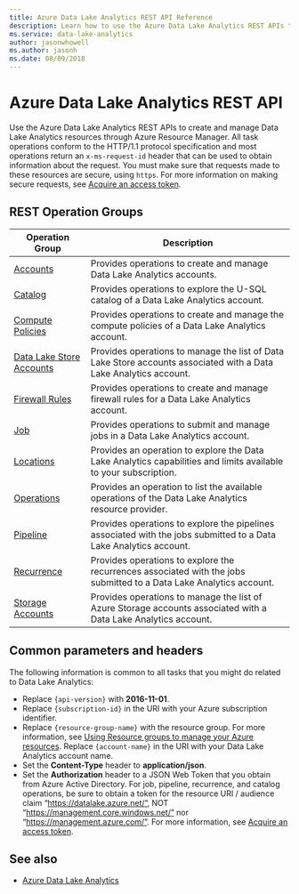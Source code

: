 ```yaml
---
title: Azure Data Lake Analytics REST API Reference
description: Learn how to use the Azure Data Lake Analytics REST APIs to create and manage Data Lake Analytics resources through Azure Resource Manager.
ms.service: data-lake-analytics
author: jasonwhowell
ms.author: jasonh
ms.date: 08/09/2018
---
```


# Azure Data Lake Analytics REST API

Use the Azure Data Lake Analytics REST APIs to create and manage Data Lake Analytics resources through Azure Resource Manager. All task operations conform to the HTTP/1.1 protocol specification and most operations return an `x-ms-request-id` header that can be used to obtain information about the request. You must make sure that requests made to these resources are secure, using `https`. For more information on making secure requests, see [Acquire an access token](/rest/api/azure/#acquire-an-access-token).

## REST Operation Groups

| Operation Group | Description |
|-----------------|-------------|
|[Accounts](xref:management.azure.com.datalakeanalytics.accounts)| Provides operations to create and manage Data Lake Analytics accounts. |
|[Catalog](xref:datalakeanalytics.catalog) | Provides operations to explore the U-SQL catalog of a Data Lake Analytics account. |
|[Compute Policies](xref:management.azure.com.datalakeanalytics.computepolicies) | Provides operations to create and manage the compute policies of a Data Lake Analytics account. |
|[Data Lake Store Accounts](xref:management.azure.com.datalakeanalytics.datalakestoreaccounts) | Provides operations to manage the list of Data Lake Store accounts associated with a Data Lake Analytics account. |
|[Firewall Rules](xref:management.azure.com.datalakeanalytics.firewallrules) | Provides operations to create and manage firewall rules for a Data Lake Analytics account. |
|[Job](xref:datalakeanalytics.job) | Provides operations to submit and manage jobs in a Data Lake Analytics account. |
|[Locations](xref:management.azure.com.datalakeanalytics.locations) | Provides an operation to explore the Data Lake Analytics capabilities and limits available to your subscription. |
|[Operations](xref:management.azure.com.datalakeanalytics.operations) | Provides an operation to list the available operations of the Data Lake Analytics resource provider. |
|[Pipeline](xref:datalakeanalytics.pipeline) | Provides operations to explore the pipelines associated with the jobs submitted to a Data Lake Analytics account. |
|[Recurrence](xref:datalakeanalytics.recurrence) | Provides operations to explore the recurrences associated with the jobs submitted to a Data Lake Analytics account. |
|[Storage Accounts](xref:management.azure.com.datalakeanalytics.storageaccounts) | Provides operations to manage the list of Azure Storage accounts associated with a Data Lake Analytics account. |

## Common parameters and headers

The following information is common to all tasks that you might do related to Data Lake Analytics:

* Replace `{api-version}` with **2016-11-01**.
* Replace `{subscription-id}` in the URI with your Azure subscription identifier.
* Replace `{resource-group-name}` with the resource group. For more information, see [Using Resource groups to manage your Azure resources](https://azure.microsoft.com/documentation/articles/azure-preview-portal-using-resource-groups/).
Replace `{account-name}` in the URI with your Data Lake Analytics account name.
* Set the **Content-Type** header to **application/json**.
* Set the **Authorization** header to a JSON Web Token that you obtain from Azure Active Directory. For job, pipeline, recurrence, and catalog operations, be sure to obtain a token for the resource URI / audience claim “https://datalake.azure.net/”, NOT “https://management.core.windows.net/” nor “https://management.azure.com/”. For more information, see [Acquire an access token](/rest/api/azure/#acquire-an-access-token).

## See also

- [Azure Data Lake Analytics](https://azure.microsoft.com/services/data-lake-analytics/)

